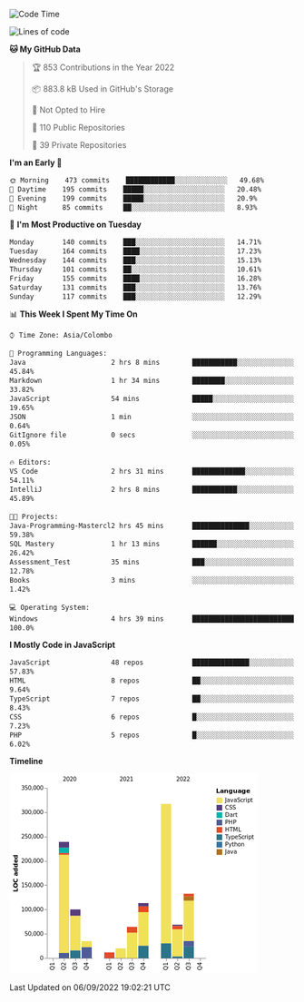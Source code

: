 
<!--START_SECTION:waka-->
![Code Time](http://img.shields.io/badge/Code%20Time-648%20hrs%2045%20mins-blue)

![Lines of code](https://img.shields.io/badge/From%20Hello%20World%20I%27ve%20Written-1%20Million%20lines%20of%20code-blue)

**🐱 My GitHub Data** 

> 🏆 853 Contributions in the Year 2022
 > 
> 📦 883.8 kB Used in GitHub's Storage 
 > 
> 🚫 Not Opted to Hire
 > 
> 📜 110 Public Repositories 
 > 
> 🔑 39 Private Repositories  
 > 
**I'm an Early 🐤** 

```text
🌞 Morning    473 commits    ████████████░░░░░░░░░░░░░   49.68% 
🌆 Daytime    195 commits    █████░░░░░░░░░░░░░░░░░░░░   20.48% 
🌃 Evening    199 commits    █████░░░░░░░░░░░░░░░░░░░░   20.9% 
🌙 Night      85 commits     ██░░░░░░░░░░░░░░░░░░░░░░░   8.93%

```
📅 **I'm Most Productive on Tuesday** 

```text
Monday       140 commits    ███░░░░░░░░░░░░░░░░░░░░░░   14.71% 
Tuesday      164 commits    ████░░░░░░░░░░░░░░░░░░░░░   17.23% 
Wednesday    144 commits    ███░░░░░░░░░░░░░░░░░░░░░░   15.13% 
Thursday     101 commits    ██░░░░░░░░░░░░░░░░░░░░░░░   10.61% 
Friday       155 commits    ████░░░░░░░░░░░░░░░░░░░░░   16.28% 
Saturday     131 commits    ███░░░░░░░░░░░░░░░░░░░░░░   13.76% 
Sunday       117 commits    ███░░░░░░░░░░░░░░░░░░░░░░   12.29%

```


📊 **This Week I Spent My Time On** 

```text
⌚︎ Time Zone: Asia/Colombo

💬 Programming Languages: 
Java                     2 hrs 8 mins        ███████████░░░░░░░░░░░░░░   45.84% 
Markdown                 1 hr 34 mins        ████████░░░░░░░░░░░░░░░░░   33.82% 
JavaScript               54 mins             █████░░░░░░░░░░░░░░░░░░░░   19.65% 
JSON                     1 min               ░░░░░░░░░░░░░░░░░░░░░░░░░   0.64% 
GitIgnore file           0 secs              ░░░░░░░░░░░░░░░░░░░░░░░░░   0.05%

🔥 Editors: 
VS Code                  2 hrs 31 mins       █████████████░░░░░░░░░░░░   54.11% 
IntelliJ                 2 hrs 8 mins        ███████████░░░░░░░░░░░░░░   45.89%

🐱‍💻 Projects: 
Java-Programming-Mastercl2 hrs 45 mins       ██████████████░░░░░░░░░░░   59.38% 
SQL Mastery              1 hr 13 mins        ██████░░░░░░░░░░░░░░░░░░░   26.42% 
Assessment_Test          35 mins             ███░░░░░░░░░░░░░░░░░░░░░░   12.78% 
Books                    3 mins              ░░░░░░░░░░░░░░░░░░░░░░░░░   1.42%

💻 Operating System: 
Windows                  4 hrs 39 mins       █████████████████████████   100.0%

```

**I Mostly Code in JavaScript** 

```text
JavaScript               48 repos            ██████████████░░░░░░░░░░░   57.83% 
HTML                     8 repos             ██░░░░░░░░░░░░░░░░░░░░░░░   9.64% 
TypeScript               7 repos             ██░░░░░░░░░░░░░░░░░░░░░░░   8.43% 
CSS                      6 repos             █░░░░░░░░░░░░░░░░░░░░░░░░   7.23% 
PHP                      5 repos             █░░░░░░░░░░░░░░░░░░░░░░░░   6.02%

```


**Timeline**

![Chart not found](https://raw.githubusercontent.com/ccweerasinghe1994/ccweerasinghe1994/master/charts/bar_graph.png) 


 Last Updated on 06/09/2022 19:02:21 UTC
<!--END_SECTION:waka-->
